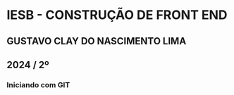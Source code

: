 
# IESB - CONSTRUÇÃO DE FRONT END

## GUSTAVO CLAY DO NASCIMENTO LIMA

## 2024 / 2º

### Iniciando com GIT


